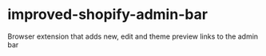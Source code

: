 # improved-shopify-admin-bar
 Browser extension that adds new, edit and theme preview links to the admin bar 
